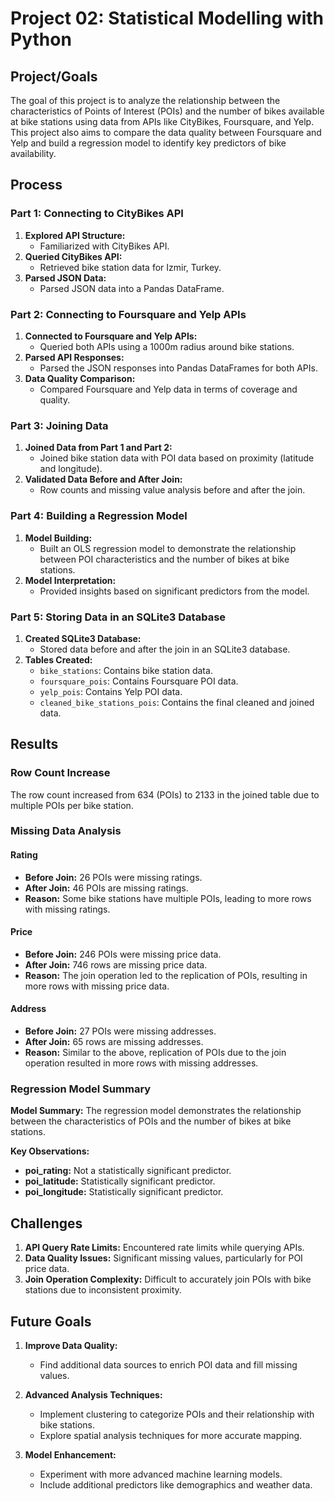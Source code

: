 # Project 02: Statistical Modelling with Python

## Project/Goals
The goal of this project is to analyze the relationship between the characteristics of Points of Interest (POIs) and the number of bikes available at bike stations using data from APIs like CityBikes, Foursquare, and Yelp. This project also aims to compare the data quality between Foursquare and Yelp and build a regression model to identify key predictors of bike availability.

## Process
### Part 1: Connecting to CityBikes API
1. **Explored API Structure:**
   - Familiarized with CityBikes API.
2. **Queried CityBikes API:**
   - Retrieved bike station data for Izmir, Turkey.
3. **Parsed JSON Data:**
   - Parsed JSON data into a Pandas DataFrame.

### Part 2: Connecting to Foursquare and Yelp APIs
1. **Connected to Foursquare and Yelp APIs:**
   - Queried both APIs using a 1000m radius around bike stations.
2. **Parsed API Responses:**
   - Parsed the JSON responses into Pandas DataFrames for both APIs.
3. **Data Quality Comparison:**
   - Compared Foursquare and Yelp data in terms of coverage and quality.

### Part 3: Joining Data
1. **Joined Data from Part 1 and Part 2:**
   - Joined bike station data with POI data based on proximity (latitude and longitude).
2. **Validated Data Before and After Join:**
   - Row counts and missing value analysis before and after the join.

### Part 4: Building a Regression Model
1. **Model Building:**
   - Built an OLS regression model to demonstrate the relationship between POI characteristics and the number of bikes at bike stations.
2. **Model Interpretation:**
   - Provided insights based on significant predictors from the model.

### Part 5: Storing Data in an SQLite3 Database
1. **Created SQLite3 Database:**
   - Stored data before and after the join in an SQLite3 database.
2. **Tables Created:**
   - `bike_stations`: Contains bike station data.
   - `foursquare_pois`: Contains Foursquare POI data.
   - `yelp_pois`: Contains Yelp POI data.
   - `cleaned_bike_stations_pois`: Contains the final cleaned and joined data.

## Results
### Row Count Increase
The row count increased from 634 (POIs) to 2133 in the joined table due to multiple POIs per bike station.

### Missing Data Analysis
#### Rating
- **Before Join:** 26 POIs were missing ratings.
- **After Join:** 46 POIs are missing ratings.
- **Reason:** Some bike stations have multiple POIs, leading to more rows with missing ratings.

#### Price
- **Before Join:** 246 POIs were missing price data.
- **After Join:** 746 rows are missing price data.
- **Reason:** The join operation led to the replication of POIs, resulting in more rows with missing price data.

#### Address
- **Before Join:** 27 POIs were missing addresses.
- **After Join:** 65 rows are missing addresses.
- **Reason:** Similar to the above, replication of POIs due to the join operation resulted in more rows with missing addresses.

### Regression Model Summary
**Model Summary:**
The regression model demonstrates the relationship between the characteristics of POIs and the number of bikes at bike stations.

**Key Observations:**
- **poi_rating:** Not a statistically significant predictor.
- **poi_latitude:** Statistically significant predictor.
- **poi_longitude:** Statistically significant predictor.

## Challenges
1. **API Query Rate Limits:** Encountered rate limits while querying APIs.
2. **Data Quality Issues:** Significant missing values, particularly for POI price data.
3. **Join Operation Complexity:** Difficult to accurately join POIs with bike stations due to inconsistent proximity.

## Future Goals
1. **Improve Data Quality:**
   - Find additional data sources to enrich POI data and fill missing values.

2. **Advanced Analysis Techniques:**
   - Implement clustering to categorize POIs and their relationship with bike stations.
   - Explore spatial analysis techniques for more accurate mapping.

3. **Model Enhancement:**
   - Experiment with more advanced machine learning models.
   - Include additional predictors like demographics and weather data.

